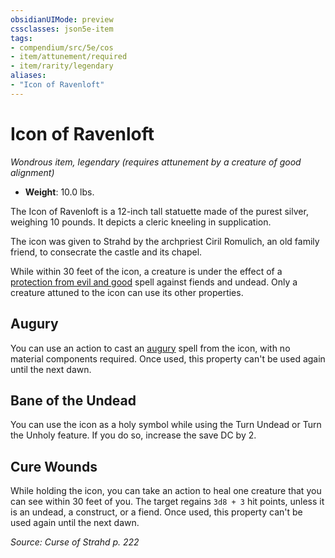 ```yaml
---
obsidianUIMode: preview
cssclasses: json5e-item
tags:
- compendium/src/5e/cos
- item/attunement/required
- item/rarity/legendary
aliases: 
- "Icon of Ravenloft"
---
```

# Icon of Ravenloft
*Wondrous item, legendary (requires attunement by a creature of good alignment)*  

- **Weight**: 10.0 lbs.

The Icon of Ravenloft is a 12-inch tall statuette made of the purest silver, weighing 10 pounds. It depicts a cleric kneeling in supplication.

The icon was given to Strahd by the archpriest Ciril Romulich, an old family friend, to consecrate the castle and its chapel.

While within 30 feet of the icon, a creature is under the effect of a [protection from evil and good](Mechanics/spells/protection-from-evil-and-good.md) spell against fiends and undead. Only a creature attuned to the icon can use its other properties.

## Augury

You can use an action to cast an [augury](Mechanics/spells/augury.md) spell from the icon, with no material components required. Once used, this property can't be used again until the next dawn.

## Bane of the Undead

You can use the icon as a holy symbol while using the Turn Undead or Turn the Unholy feature. If you do so, increase the save DC by 2.

## Cure Wounds

While holding the icon, you can take an action to heal one creature that you can see within 30 feet of you. The target regains `3d8 + 3` hit points, unless it is an undead, a construct, or a fiend. Once used, this property can't be used again until the next dawn.

*Source: Curse of Strahd p. 222*